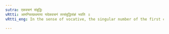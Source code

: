 ```yaml
---
sutra: एकवचनं संबुद्धिः
vRtti: आमन्त्रितप्रथमाया यदेकवचनं तत्संबुद्धिसंज्ञं भवति ॥
vRtti_eng: In the sense of vocative, the singular number of the first case-affix is called _Sambuddhi_.

---
```

